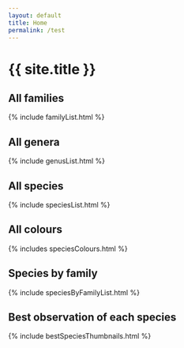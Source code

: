 ```yaml
---
layout: default
title: Home
permalink: /test
---
```


# {{ site.title }}

## All families

{% include familyList.html %}

## All genera

{% include genusList.html %}

## All species

{% include speciesList.html %}

## All colours

{% includes speciesColours.html %}

## Species by family

{% include speciesByFamilyList.html %}

## Best observation of each species

{% include bestSpeciesThumbnails.html %}
